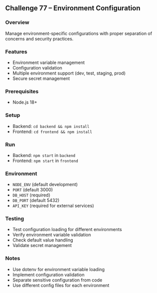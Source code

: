 ## Challenge 77 – Environment Configuration

### Overview
Manage environment-specific configurations with proper separation of concerns and security practices.

### Features
- Environment variable management
- Configuration validation
- Multiple environment support (dev, test, staging, prod)
- Secure secret management

### Prerequisites
- Node.js 18+

### Setup
- Backend: `cd backend && npm install`
- Frontend: `cd frontend && npm install`

### Run
- Backend: `npm start` in `backend`
- Frontend: `npm start` in `frontend`

### Environment
- `NODE_ENV` (default development)
- `PORT` (default 3000)
- `DB_HOST` (required)
- `DB_PORT` (default 5432)
- `API_KEY` (required for external services)

### Testing
- Test configuration loading for different environments
- Verify environment variable validation
- Check default value handling
- Validate secret management

### Notes
- Use dotenv for environment variable loading
- Implement configuration validation
- Separate sensitive configuration from code
- Use different config files for each environment
